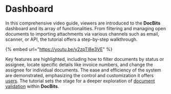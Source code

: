 # Dashboard

In this comprehensive video guide, viewers are introduced to the **DocBits** dashboard and its array of functionalities. From filtering and managing open documents to importing attachments via various channels such as email, scanner, or API, the tutorial offers a step-by-step walkthrough.

{% embed url="https://youtu.be/y2zpTl8e3VE" %}

Key features are highlighted, including how to filter documents by status or assignee, locate specific details like invoice numbers, and change the assignee for individual documents. The ease and efficiency of the system are demonstrated, emphasizing the control and customization it offers [users](../../admin-section/settings/global-settings/groups-users-and-permissions/). The tutorial sets the stage for a deeper exploration of [document validation](../validation-screen/) within **DocBits**.
